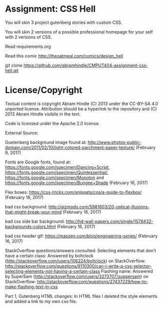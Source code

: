 Assignment: CSS Hell
====================

You will skin 3 project gutenberg stories with custom CSS.

You will skin 2 versions of a possible professional homepage for your
self with 2 versions of CSS.

Read requirements.org

Read this comic http://theoatmeal.com/comics/design_hell

git clone https://github.com/abramhindle/CMPUT404-assignment-css-hell.git

License/Copyright
=================

Textual content is copyright Abram Hindle (C) 2013 under the CC-BY-SA
4.0 unported license. Attribution should be a hyperlink to the
repository and (C) 2013 Abram Hindle visibile in the text.

Code is licensed under the Apache 2.0 license.

External Source:

Guetenberg background image found at: 
http://www.photos-public-domain.com/2011/02/10/light-colored-parchment-paper-texture/ (February 9, 2017)

Fonts are Google fonts, found at:
https://fonts.google.com/specimen/Dancing+Script,
https://fonts.google.com/specimen/Quintessential/, 
https://fonts.google.com/specimen/Monoton and
https://fonts.google.com/specimen/Bungee+Shade (February 16, 2017)

Flex boxes: https://css-tricks.com/snippets/css/a-guide-to-flexbox/ (February 16, 2017)

bad css background: http://gizmodo.com/5981603/20-optical-illusions-that-might-break-your-mind (February 16, 2017)

bad css side bar background: http://hd-wall-papers.com/single/1578432-backgrounds-colors.html (February 16, 2017)

bad css header gif: https://mapzen.com/blog/engineering-series/ (February 16, 2017)

StackOverflow questions/answers consulted:
	Selecting elements that don't have a certain class: Answered by boltclock (http://stackoverflow.com/users/106224/boltclock) on StackOverflow: http://stackoverflow.com/questions/9110300/can-i-write-a-css-selector-selecting-elements-not-having-a-certain-class 
	Flashing name: Answered by SuperSam (http://stackoverflow.com/users/3273707/suppersam) on StackOverflow: http://stackoverflow.com/questions/27437229/how-to-make-flashing-text-in-css

Part 1, Gutenberg HTML changes:
In HTML files I deleted the style elements and added a link to my own css file.

